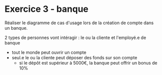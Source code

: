 # Exercice 3 - banque

Réaliser le diagramme de cas d'usage lors de la création de compte dans un banque.

2 types de personnes vont intéragir : le ou la cliente et l'employé.e de banque

- tout le monde peut ouvrir un compte
- seul.e le ou la cliente peut déposer des fonds sur son compte
  - si le dépôt est supérieur à 5000€, la banque peut offrir un bonus de 10%
